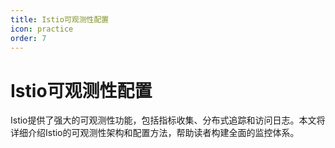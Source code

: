 ```yaml
---
title: Istio可观测性配置
icon: practice
order: 7
---
```


# Istio可观测性配置

Istio提供了强大的可观测性功能，包括指标收集、分布式追踪和访问日志。本文将详细介绍Istio的可观测性架构和配置方法，帮助读者构建全面的监控体系。

